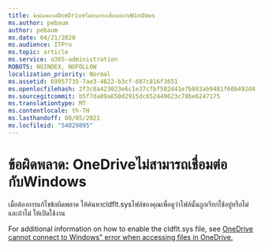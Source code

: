 ```yaml
---
title: ข้อผิดพลาดOneDriveไม่สามารถเชื่อมต่อกับWindows
ms.author: pebaum
author: pebaum
ms.date: 04/21/2020
ms.audience: ITPro
ms.topic: article
ms.service: o365-administration
ROBOTS: NOINDEX, NOFOLLOW
localization_priority: Normal
ms.assetid: 69957735-7ae3-4622-b3cf-607c816f3651
ms.openlocfilehash: 2f3c8a423023e6c1e37cfbf502d41e7b883ab9481f60b492d4fc5f3bdc0b8619
ms.sourcegitcommit: b5f7da89a650d2915dc652449623c78be6247175
ms.translationtype: MT
ms.contentlocale: th-TH
ms.lasthandoff: 08/05/2021
ms.locfileid: "54029895"
---
```

# <a name="error-onedrive-cannot-connect-to-windows"></a>ข้อผิดพลาด: OneDriveไม่สามารถเชื่อมต่อกับWindows

เมื่อต้องการแก้ไขข้อผิดพลาด ให้ค้นหาcldflt.sysไฟล์ของคุณเพื่อดูว่าไฟล์นั้นถูกเรียกใช้อยู่หรือไม่ และถ้าไม่ ให้เปิดใช้งาน 
  
For additional information on how to enable the cldflt.sys file, see [OneDrive cannot connect to Windows" error when accessing files in OneDrive.](https://go.microsoft.com/fwlink/?Linkid=2031032)
  

